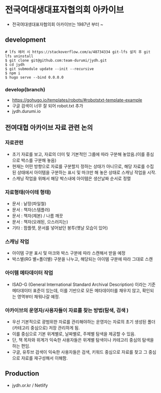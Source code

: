 # 전국여대생대표자협의회 아카이브

- 전국여대생대표자협의회 아카이브는 1987년 부터 ~

## development

```
# lfs 에러 시 https://stackoverflow.com/a/48734334 git-lfs 설치 후 git lfs uninstall
$ git clone git@github.com:team-durumi/jydh.git
$ cd jydh
$ git submodule update --init --recursive
$ npm i
$ hugo serve --bind 0.0.0.0
```

### develop(branch)
- https://gohugo.io/templates/robots/#robotstxt-template-example
- 구글 검색이 너무 잘 되어 robot.txt 추가
- jydh.durumi.io

## 전여대협 아카이브 자료 관련 논의

### 자료관련

- 초기 자료를 보고, 자료의 더미 및 기본적인 그룹에 따라 구분해 놓았음.(이를 중심으로 박스를 구분해 놓음)
- 현재는 어떤 방향으로 자료를 구분할지 정하는 상태가 아니므로, 해당 자료를 수집된 상태에서 아이템을 구분하는 표시 및 마크만 해 놓은 상태로 스캐닝 작업을 시작.
- 스캐닝 작업을 위해서 해당 박스내에 아이템은 생산날짜 순서로 정렬

### 자료형태(아이테 형태)
- 문서 : 낱장(파일철)
- 문서 : 책자(스템플러)
- 문서 : 책자(제본) / 나름 깨끗
- 문서 : 책자(오래된, 으스러지는)
- 기타 : 팜플렛, 문서를 넣어놨던 봉투(옛날 모습이 있어)

### 스캐닝 작업
- 아이템 구분 표시 및 마크와 박스 구분에 따라 스캔해서 받을 예정
- 박스별(RG 별=폴더별) 구분을 나누고, 해당되는 아이템 구분에 따라 그대로 스캔

### 아이템 메타데이터 작업
- ISAD-G (General International Standard Archival Description) 이라는 기준 메타데이터 표준이 있는데, 이를 기반으로 모든 메타데이터를 채우지 않고, 확인되는 영역부터 채워나갈 예정.

### 아카이브의 운영자/사용자들이 자료를 찾는 방법(탐색, 검색 )
- 우선 기본적으로 광범위한 자료를 관리해야하는 운영자는 자료의 초기 생성된 폴더(카테고리 중심으로) 저장 관리하게 됨. 
- 이를 중심으로 기본 위계별로, 날짜별로, 주제별 탐색을 제공할 수 있음.
- 단, 책 목차와 위계가 익숙한 사용자들은 위계별 탐색이나 카테고리 중심의 탐색을 하는 편임.
- 구글, 유투브 검색이 익숙한 사용자들은 검색, 키워드 중심으로 자료를 찾고 그 중심으로 자료를 재구성해서 이해함. 


## Production

- jydh.or.kr / Netlify